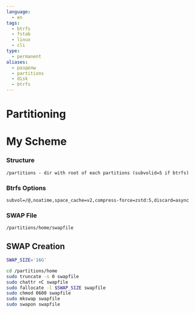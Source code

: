 ```yaml
---
language:
  - en
tags:
  - btrfs
  - fstab
  - linux
  - cli
type:
  - permanent
aliases:
  - разделы
  - partitions
  - disk
  - btrfs
---
```

# Partitioning
# My Scheme
### Structure
```partitioning
/partitions - dir with root of each partitions (subvolid=5 if btrfs)
```
### Btrfs Options
```options
subvol=/@,noatime,space_cache=v2,compress-force=zstd:5,discard=async
```
### SWAP File
```swap location
/partitions/home/swapfile
```

## SWAP Creation
```bash
SWAP_SIZE='16G'

cd /partitions/home
sudo truncate -s 0 swapfile
sudo chattr +C swapfile
sudo fallocate -l $SWAP_SIZE swapfile
sudo chmod 0600 swapfile
sudo mkswap swapfile
sudo swapon swapfile
```
